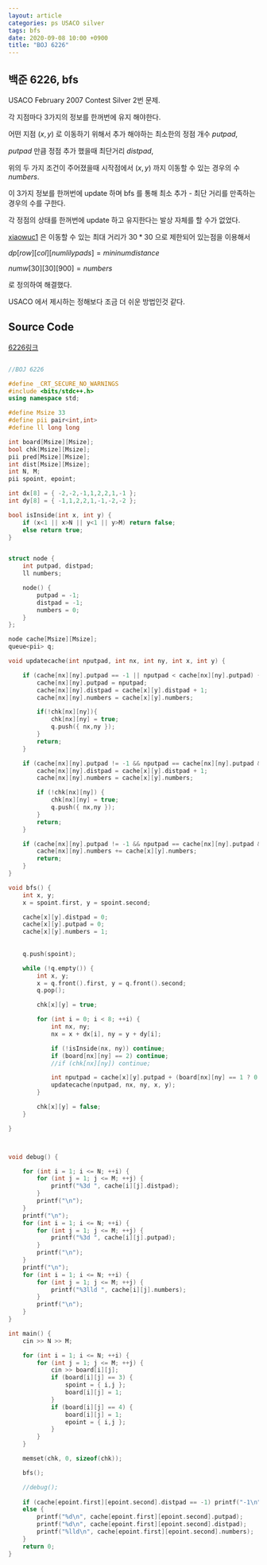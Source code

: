 ```yaml
---
layout: article
categories: ps USACO silver
tags: bfs
date: 2020-09-08 10:00 +0900
title: "BOJ 6226"
---
```


## 백준 6226, bfs

USACO February 2007 Contest Silver 2번 문제.

각 지점마다 3가지의 정보를 한꺼번에 유지 해야한다.

어떤 지점 $(x,y)$ 로 이동하기 위해서 추가 해야하는 최소한의 정점 개수 $putpad$,

$putpad$ 만큼 정점 추가 했을때 최단거리 $distpad$,

위의 두 가지 조건이 주어졌을때 시작점에서 $(x,y)$ 까지 이동할 수 있는 경우의 수 $numbers$.

이 3가지 정보를 한꺼번에 update 하며 bfs 를 통해 최소 추가 - 최단 거리를 만족하는 경우의 수를 구한다.

각 정점의 상태를 한꺼번에 update 하고 유지한다는 발상 자체를 할 수가 없었다.


[xiaowuc1](https://www.acmicpc.net/user/xiaowuc1) 은 이동할 수 있는 최대 거리가 $30*30$ 으로 제한되어 있는점을 이용해서

$dp[row][col][num lilypads] = mininum distance$

$numw[30][30][900] = numbers$

로 정의하여 해결했다.

USACO 에서 제시하는 정해보다 조금 더 쉬운 방법인것 같다.

## Source Code

[6226링크](https://www.acmicpc.net/problem/6226) 

```cpp

//BOJ 6226 

#define _CRT_SECURE_NO_WARNINGS
#include <bits/stdc++.h>
using namespace std;

#define Msize 33
#define pii pair<int,int>
#define ll long long

int board[Msize][Msize];
bool chk[Msize][Msize];
pii pred[Msize][Msize];
int dist[Msize][Msize];
int N, M;
pii spoint, epoint;

int dx[8] = { -2,-2,-1,1,2,2,1,-1 };
int dy[8] = { -1,1,2,2,1,-1,-2,-2 };

bool isInside(int x, int y) {
	if (x<1 || x>N || y<1 || y>M) return false;
	else return true;
}


struct node {
	int putpad, distpad;
	ll numbers;

	node() {
		putpad = -1;
		distpad = -1;
		numbers = 0;
	}
};

node cache[Msize][Msize];
queue<pii> q;

void updatecache(int nputpad, int nx, int ny, int x, int y) {

	if (cache[nx][ny].putpad == -1 || nputpad < cache[nx][ny].putpad) {
		cache[nx][ny].putpad = nputpad;
		cache[nx][ny].distpad = cache[x][y].distpad + 1;
		cache[nx][ny].numbers = cache[x][y].numbers;

		if(!chk[nx][ny]){
			chk[nx][ny] = true;
			q.push({ nx,ny });
		}
		return;
	}

	if (cache[nx][ny].putpad != -1 && nputpad == cache[nx][ny].putpad && cache[nx][ny].distpad > cache[x][y].distpad + 1) {
		cache[nx][ny].distpad = cache[x][y].distpad + 1;
		cache[nx][ny].numbers = cache[x][y].numbers;

		if (!chk[nx][ny]) {
			chk[nx][ny] = true;
			q.push({ nx,ny });
		}
		return;
	}

	if (cache[nx][ny].putpad != -1 && nputpad == cache[nx][ny].putpad && cache[nx][ny].distpad == (cache[x][y].distpad + 1)) {
		cache[nx][ny].numbers += cache[x][y].numbers;
		return;
	}
}

void bfs() {
	int x, y;
	x = spoint.first, y = spoint.second;

	cache[x][y].distpad = 0;
	cache[x][y].putpad = 0;
	cache[x][y].numbers = 1;
	
	
	q.push(spoint);

	while (!q.empty()) {
		int x, y;
		x = q.front().first, y = q.front().second;
		q.pop();

		chk[x][y] = true;

		for (int i = 0; i < 8; ++i) {
			int nx, ny;
			nx = x + dx[i], ny = y + dy[i];

			if (!isInside(nx, ny)) continue;
			if (board[nx][ny] == 2) continue;
			//if (chk[nx][ny]) continue;

			int nputpad = cache[x][y].putpad + (board[nx][ny] == 1 ? 0 : 1);
			updatecache(nputpad, nx, ny, x, y);
		}

		chk[x][y] = false;
	}

}



void debug() {

	for (int i = 1; i <= N; ++i) {
		for (int j = 1; j <= M; ++j) {
			printf("%3d ", cache[i][j].distpad);
		}
		printf("\n");
	}
	printf("\n");
	for (int i = 1; i <= N; ++i) {
		for (int j = 1; j <= M; ++j) {
			printf("%3d ", cache[i][j].putpad);
		}
		printf("\n");
	}
	printf("\n");
	for (int i = 1; i <= N; ++i) {
		for (int j = 1; j <= M; ++j) {
			printf("%3lld ", cache[i][j].numbers);
		}
		printf("\n");
	}
}

int main() {
	cin >> N >> M;

	for (int i = 1; i <= N; ++i) {
		for (int j = 1; j <= M; ++j) {
			cin >> board[i][j];
			if (board[i][j] == 3) {
				spoint = { i,j };
				board[i][j] = 1;
			}
			if (board[i][j] == 4) {
				board[i][j] = 1;
				epoint = { i,j };
			}
		}
	}

	memset(chk, 0, sizeof(chk));

	bfs();

	//debug();
	
	if (cache[epoint.first][epoint.second].distpad == -1) printf("-1\n");
	else {
		printf("%d\n", cache[epoint.first][epoint.second].putpad);
		printf("%d\n", cache[epoint.first][epoint.second].distpad);
		printf("%lld\n", cache[epoint.first][epoint.second].numbers);
	}
	return 0;
}

```